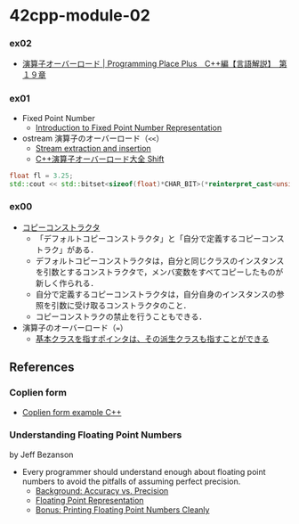 # 42cpp-module-02

### ex02
- [演算子オーバーロード | Programming Place Plus　C++編【言語解説】　第１９章](https://programming-place.net/ppp/contents/cpp/language/019.html#conversion_op)

### ex01
- Fixed Point Number
  - [Introduction to Fixed Point Number Representation](https://inst.eecs.berkeley.edu//~cs61c/sp06/handout/fixedpt.html)
- ostream 演算子のオーバーロード（`<<`）
  - [Stream extraction and insertion](https://en.cppreference.com/w/cpp/language/operators)
  - [C++演算子オーバーロード大全 Shift](https://qiita.com/rinse_/items/9d87d5cb0dc1e89d005e#shift)
```c++
float fl = 3.25;
std::cout << std::bitset<sizeof(float)*CHAR_BIT>(*reinterpret_cast<unsigned int*>(&fl)) << std::endl;
```

### ex00
- [コピーコンストラクタ](https://programming.pc-note.net/cpp/constructor2.html)
  - 「デフォルトコピーコンストラクタ」と「自分で定義するコピーコンストラク」がある．
  - デフォルトコピーコンストラクタは，自分と同じクラスのインスタンスを引数とするコンストラクタで，メンバ変数をすべてコピーしたものが新しく作られる．
  - 自分で定義するコピーコンストラクタは，自分自身のインスタンスの参照を引数に受け取るコンストラクタのこと．
  - コピーコンストラクの禁止を行うこともできる．
- 演算子のオーバーロード（`=`）
  - [基本クラスを指すポインタは、その派生クラスも指すことができる](http://www.ced.is.utsunomiya-u.ac.jp/lecture/2012/prog/p3/kadai3/virtualfunc2.php)

## References
### Coplien form
- [Coplien form example C++](https://stackoverflow.com/questions/21219590/coplien-form-example-c)

### Understanding Floating Point Numbers
by Jeff Bezanson
- Every programmer should understand enough about floating point numbers to avoid the pitfalls of assuming perfect precision.
  - [Background: Accuracy vs. Precision](https://www.cprogramming.com/tutorial/floating_point/understanding_floating_point.html)
  - [Floating Point Representation](https://www.cprogramming.com/tutorial/floating_point/understanding_floating_point_representation.html)
  - [Bonus: Printing Floating Point Numbers Cleanly](https://www.cprogramming.com/tutorial/floating_point/understanding_floating_point_printing.html)
